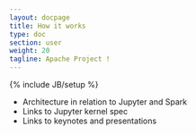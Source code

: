 ```yaml
---
layout: docpage
title: How it works
type: doc
section: user
weight: 20
tagline: Apache Project !
---
```


{% include JB/setup %}

- Architecture in relation to Jupyter and Spark
- Links to Jupyter kernel spec
- Links to keynotes and presentations

